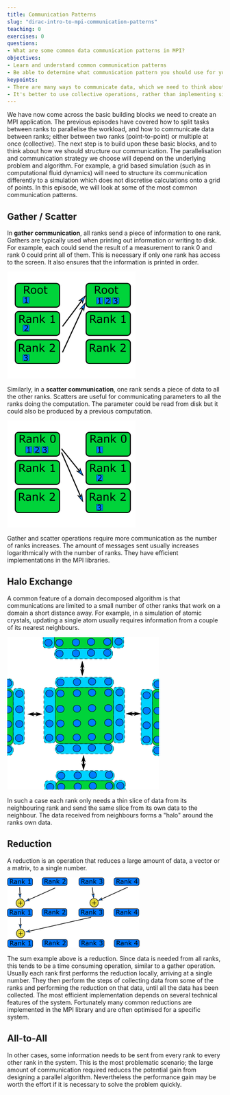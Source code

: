```yaml
---
title: Communication Patterns
slug: "dirac-intro-to-mpi-communication-patterns"
teaching: 0
exercises: 0
questions:
- What are some common data communication patterns in MPI?
objectives:
- Learn and understand common communication patterns
- Be able to determine what communication pattern you should use for your own MPI applications
keypoints:
- There are many ways to communicate data, which we need to think about carefully
- It's better to use collective operations, rather than implementing similar behaviour yourself
---
```


We have now come across the basic building blocks we need to create an MPI application. The previous episodes have
covered how to split tasks between ranks to parallelise the workload, and how to communicate data between ranks; either
between two ranks (point-to-point) or multiple at once (collective). The next step is to build upon these basic blocks,
and to think about how we should structure our communication. The parallelisation and communication strategy we choose
will depend on the underlying problem and algorithm. For example, a grid based simulation (such as in computational
fluid dynamics) will need to structure its communication differently to a simulation which does not discretise
calculations onto a grid of points. In this episode, we will look at some of the most common communication patterns.

## Gather / Scatter

In **gather communication**, all ranks send a piece of information to one rank.  Gathers are typically used when
printing out information or writing to disk.  For example, each could send the result of a measurement to rank 0 and
rank 0 could print all of them. This is necessary if only one rank has access to the screen.  It also ensures that the
information is printed in order.

![Depiction of gather communication pattern, with each rank sending their data to a root rank](fig/gather.png)

Similarly, in a **scatter communication**, one rank sends a piece of data to all the other ranks.  Scatters are useful
for communicating parameters to all the ranks doing the computation.  The parameter could be read from disk but it could
also be produced by a previous computation.

![Depiction of scatter communication pattern](fig/scatter.png)

Gather and scatter operations require more communication as the number of ranks increases.  The amount of messages sent
usually increases logarithmically with the number of ranks.  They have efficient implementations in the MPI libraries.

## Halo Exchange

A common feature of a domain decomposed algorithm is that communications are limited to a small number of other ranks
that work on a domain a short distance away.  For example, in a simulation of atomic crystals, updating a single atom
usually requires information from a couple of its nearest neighbours.

![Depiction of halo exchange communication pattern](fig/haloexchange.png)

In such a case each rank only needs a thin slice of data from its neighbouring rank and send the same slice from its own
data to the neighbour.  The data received from neighbours forms a "halo" around the ranks own data.

## Reduction

A reduction is an operation that reduces a large amount of data, a vector or a matrix, to a single number.

![Depiction of reduction communication pattern](fig/reduction.png)

The sum example above is a reduction.  Since data is needed from all ranks, this tends to be a time consuming operation,
similar to a gather operation.  Usually each rank first performs the reduction locally, arriving at a single number.
They then perform the steps of collecting data from some of the ranks and performing the reduction on that data, until
all the data has been collected.  The most efficient implementation depends on several technical features of the system.
Fortunately many common reductions are implemented in the MPI library and are often optimised for a specific system.

## All-to-All

In other cases, some information needs to be sent from every rank to every other rank in the system.  This is the most
problematic scenario; the large amount of communication required reduces the potential gain from designing a parallel
algorithm.  Nevertheless the performance gain may be worth the effort if it is necessary to solve the problem quickly.
